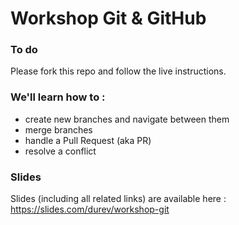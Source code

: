 # Workshop Git & GitHub

### To do
Please fork this repo and follow the live instructions.

### We'll learn how to :
- create new branches and navigate between them
- merge branches
- handle a Pull Request (aka PR)
- resolve a conflict

### Slides

Slides (including all related links) are available here : https://slides.com/durev/workshop-git

